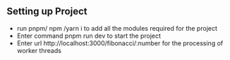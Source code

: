 ## Setting up Project


-  run pnpm/ npm /yarn i to add all the modules required for the project
- Enter command pnpm run dev to start the project
- Enter url http://localhost:3000/fibonacci/:number for the processing of worker threads